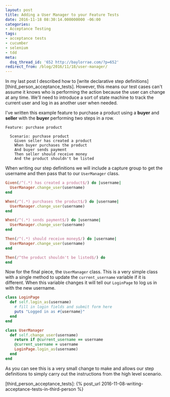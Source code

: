 ```yaml
---
layout: post
title: Adding a User Manager to your Feature Tests
date: 2016-11-18 08:30:14.000000000 -06:00
categories:
- Acceptance Testing
tags:
- acceptance tests
- cucumber
- selenium
- tdd
meta:
  dsq_thread_id: '652 http://baylorrae.com/?p=652'
redirect_from: /blog/2016/11/18/user-manager/
---
```


In my last post I described how to [write declarative step definitions][third_person_acceptance_tests].
However, this means our test cases can't assume it knows who is performing the
action because the user can change at any time. We'll need to introduce a sort
of state machine to track the current user and log in as another user when
needed.

I've written this example feature to purchase a product using a **buyer** and
**seller** with the **buyer** performing two steps in a row.

```gherkin
Feature: purchase product

  Scenario: purchase product
    Given seller has created a product
    When buyer purchases the product
    And buyer sends payment
    Then seller should receive money
    And the product shouldn't be listed
```

When writing our step definitions we will include a capture group to get the
username and then pass that to our `UserManager` class.

```ruby
Given(/^(.*) has created a product$/) do |username|
  UserManager.change_user(username)
end

When(/^(.*) purchases the product$/) do |username|
  UserManager.change_user(username)
end

When(/^(.*) sends payment$/) do |username|
  UserManager.change_user(username)
end

Then(/^(.*) should receive money$/) do |username|
  UserManager.change_user(username)
end

Then(/^the product shouldn't be listed$/) do
end
```

Now for the final piece, the `UserManager` class. This is a very simple class
with a single method to update the `current_username` variable if it is
different. When this variable changes it will tell our `LoginPage` to log us in
with the new username.

```ruby
class LoginPage
  def self.login_as(username)
    # fill in login fields and submit form here
    puts "Logged in as #{username}"
  end
end

class UserManager
  def self.change_user(username)
    return if @current_username == username
    @current_username = username
    LoginPage.login_as(username)
  end
end
```

As you can see this is a very small change to make and allows our step
definitions to simply carry out the instructions from the high level scenario.

[third_person_acceptance_tests]: {% post_url 2016-11-08-writing-acceptance-tests-in-third-person %}
